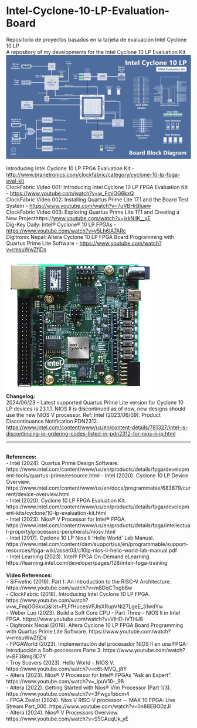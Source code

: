 # Intel-Cyclone-10-LP-Evaluation-Board
Repositorio de proyectos basados en la tarjeta de evaluación Intel Cyclone 10 LP<br>
A repository of my developments for the Intel Cyclone 10 LP Evaluation Kit<br>
<img src="download (2).png"><br>

Introducing Intel Cyclone 10 LP FPGA Evaluation Kit - http://www.branetronics.com/clockfabric/category/cyclone-10-lp-fpga-eval-kit<br>
ClockFabric Video 001: Introducing Intel Cyclone 10 LP FPGA Evaluation Kit - https://www.youtube.com/watch?v=w_FmjOG6kxQ<br>
ClockFabric Video 002: Installing Quartus Prime Lite 17.1 and the Board Test System - https://www.youtube.com/watch?v=7uVBHrBIuew<br>
ClockFabric Video 003: Exploring Quartus Prime Lite 17.1 and Creating a New Projecthttps://www.youtube.com/watch?v=jxkNilK__yE<br>
Dig-Key Daily: Intel® Cyclone® 10 LP FPGAs - https://www.youtube.com/watch?v=y5Lh6lA7ARc<br>
Digitronix Nepal: Altera Cyclone 10 LP FPGA Board Programming with Quartus Prime Lite Software - https://www.youtube.com/watch?v=rmsuWwZfjDs

<img src="cyclone-10-lp-board.jpg"><br>
<b>Changelog:</b><br>
2024/06/23 - Latest supported Quartus Prime Lite version for Cyclone 10 LP devices is 23.1.1. NIOS II is discontinued as of now, new designs should use the new NIOS V processor. Ref: Intel (2023/06/09). Product Discontinuance Notification PDN2312. https://www.intel.com/content/www/us/en/content-details/781327/intel-is-discontinuing-ip-ordering-codes-listed-in-pdn2312-for-nios-ii-ip.html<br>

<hr>
<br>
<b>References:</b><br>
- Intel (2024). Quartus Prime Design Software. https://www.intel.com/content/www/us/en/products/details/fpga/development-tools/quartus-prime/resource.html
- Intel (2020). Cyclone 10 LP Device Overview. https://www.intel.com/content/www/us/en/docs/programmable/683879/current/device-overview.html<br>
- Intel (2020). Cyclone 10 LP FPGA Evaluation Kit. https://www.intel.com/content/www/us/en/products/details/fpga/development-kits/cyclone/10-lp-evaluation-kit.html<br>
- Intel (2023). Nios® V Processor for Intel® FPGA. https://www.intel.com/content/www/us/en/products/details/fpga/intellectual-property/processors-peripherals/niosv.html<br>
- Intel (2017). Cyclone 10 LP Nios II 'Hello World' Lab Manual. https://www.intel.com/content/dam/support/us/en/programmable/support-resources/fpga-wiki/asset03/c10lp-nios-ii-hello-world-lab-manual.pdf<br>
- Intel Learning (2023). Intel® FPGA On-Demand eLearning. https://learning.intel.com/developer/pages/128/intelr-fpga-training<br>

<br>
<b>Video References:</b><br>
- SiFiveInc (2019). Part I: An Introduction to the RISC-V Architecture. https://www.youtube.com/watch?v=m8DqCTogb8w<br>
- ClockFabric (2018). Introducing Intel Cyclone 10 LP FPGA. https://www.youtube.com/watch?v=w_FmjOG6kxQ&list=PLFfHucesVFJIsXRupVNl27LgeE_31wdYw<br>
- Weber Luo (2023). Build a Soft Core CPU - Part Three - NIOS II in Intel FPGA. https://www.youtube.com/watch?v=ViHD-lVTHJ8<br>
- Digitronix Nepal (2019). Altera Cyclone 10 LP FPGA Board Programming with Quartus Prime Lite Software. https://www.youtube.com/watch?v=rmsuWwZfjDs<br>
- FPGAWorld (2023). Implementación del procesador NIOS II en una FPGA-Introducción a Soft-processors Parte 3. https://www.youtube.com/watch?v=BF38mgi1D7Y<br>
- Troy Scevers (2023). Hello World - NIOS V. https://www.youtube.com/watch?v=c6t-MVQ_j8Y<br>
- Altera (2023). Nios® V Processor for Intel® FPGAs "Ask an Expert". https://www.youtube.com/watch?v=_lpuV10-_98<br>
- Altera (2022). Getting Started with Nios® V/m Processor (Part 1/3). https://www.youtube.com/watch?v=3Fwgsfbbcm4<br>
- FPGA Zealot (2024). Nios V RISC-V processor -- MAX 10 FPGA: Live Stream Part_000. https://www.youtube.com/watch?v=0n88EBO0zJI<br>
- Altera (2024). Nios® V Processors Overview. https://www.youtube.com/watch?v=S5CAuqUk_yE<br>

